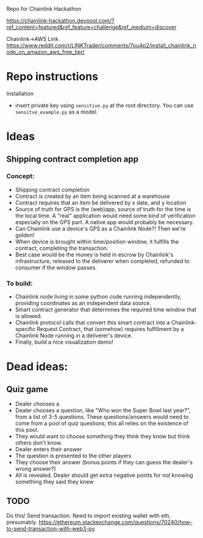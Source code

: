 
Repo for Chainlink Hackathon 

https://chainlink-hackathon.devpost.com/?ref_content=featured&ref_feature=challenge&ref_medium=discover

Chainlink->AWS Link
https://www.reddit.com/r/LINKTrader/comments/7ou4p2/install_chainlink_node_on_amazon_aws_free_tier/


# Repo instructions
Installation
- insert private key using `sensitive.py` at the root directory. You can use `sensitve_example.py` as a model.

# Ideas
## Shipping contract completion app
### Concept:
- Shipping contract completion
- Contract is created by an item being scanned at a warehouse
- Contract requires that an item be delivered by x date, and y location
- Source of truth for GPS is the (web)app, source of truth for the time is the local time. A "real" application would need some kind of verification especially on the GPS part. A native app would probably be necessary.
- Can Chainlink use a device's GPS as a Chainlink Node?! Then we're golden!
- When device is brought within time/position window, it fulfills the contract, completing the transaction.
- Best case would be the money is held in escrow by Chainlink's infrastructure, released to the deliverer when completed, refunded to consumer if the window passes.
### To build:
- Chainlink node living in some python code running independently, providing coordinates as an independent data source.
- Smart contract generator that determines the required time window that is allowed.
- Chainlink protocol calls that convert this smart contract into a Chainlink-specific Request Contract, that (somehow) requires fulfillment by a Chainlink Node running in a deliverer's device. 
- Finally, build a nice visualization demo!



# Dead ideas:
## Quiz game
- Dealer chooses a
- Dealer chooses a question, like "Who won the Super Bowl last year?", from a list of 3-5 questions. These questions/answers would need to come from a pool of quiz questions, this all relies on the existence of this pool.
- They would want to choose something they think they know but think others don't know.
- Dealer enters their answer
- The question is presented to the other players
- They choose their answer (bonus points if they can guess the dealer's wrong answer?)
- All is revealed. Dealer should get extra negative points for not knowing something they said they knew


## TODO
Do this! Send transaction. Need to import existing wallet with eth, presumably.
https://ethereum.stackexchange.com/questions/70240/how-to-send-transaction-with-web3-py